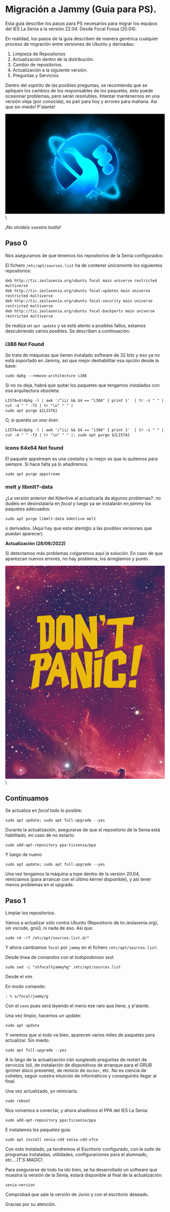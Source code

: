 # Migración a Jammy (Guia para PS).

Esta guia describe los pasos para PS necesarios para migrar los equipos del IES La Senia a la versión 22.04.
Desde Focal Fossa (20.04).

En realidad, los pasos de la guia describen de manera genérica cualquier proceso de migración entre versiones de
Ubuntu y derivadas:

1. Limpieza de Repositorios
2. Actualización dentro de la distribución.
3. Cambio de repositorios.
4. Actualización a la siguiente versión.
5. Preguntas y Servicios.

Dentro del *espíritu* de las posibles preguntas, se recomienda que se apliquen los cambios de los responsables de los paquetes, esto puede ocasionar problemas, pero serán resolubles.
Intentar mantenernos en una versión vieja  (por conocida), es pan para hoy y errores para mañana. Así que sin miedo! P'alante!

![Guide](imgs/guidetothegalaxy.jpg)\

*¡No olvidéis vuestra toalla!*

## Paso 0

Nos aseguramos de que tenemos los repositorios de la Senia configurados:

El fichero `/etc/apt/sources.list` ha de contener *únicamente* los siguientes repositorios:

```shell
deb http://tic.ieslasenia.org/ubuntu focal main universe restricted multiverse
deb http://tic.ieslasenia.org/ubuntu focal-updates main universe restricted multiverse
deb http://tic.ieslasenia.org/ubuntu focal-security main universe restricted multiverse
deb http://tic.ieslasenia.org/ubuntu focal-backports main universe restricted multiverse
```

Se realiza un `apt update` y se está atento a posibles fallos, estamos descubriendo varios posibles. Se describen a continuación:

### i386 Not Found

Se trata de máquinas que tienen instalado software de 32 bits y eso ya no está soportado en Jammy, así que mejor deshabilitar esa 
opción desde la base:

```shell
sudo dpkg --remove-architecture i386
```
Si no os deja, habrá que quitar los paquetes que tengamos instalados con esa arquitectura obsoleta:

```shell
LISTA=$(dpkg -l | awk '/^ii/ && $4 == "i386" { print }'  | tr -s " " | cut -d " " -f2 | tr "\n" " " )
sudo apt purge ${LISTA}
```

O, si queréis un *one-liner*:

```shell
LISTA=$(dpkg -l | awk '/^ii/ && $4 == "i386" { print }'  | tr -s " " | cut -d " " -f2 | tr "\n" " " ); sudo apt purge ${LISTA}
```

### icons 64x64 Not found

El paquete appstream es una *castaña* y lo mejor es que lo quitemos para siempre. Si hace falta ya lo añadiremos.

```shell
sudo apt purge appstream

```

### melt y libmlt?-data

¿La versión anterior del Kdenlive al actualizarla da algunos problemas?: no dudéis  en desinstalarla en *focal* y luego ya se instalarán en *jammy* los paquetes adecuados:


```shell
sudo apt purge libmlt-data kdenlive melt
```

o derivados. (Aquí hay que estar atent@s a las posibles versiones que puedan aparecer).


**Actualización  (28/06/2022)**

Si detectamos más problemas colgaremos aquí la solución. En caso de que aparezcan nuevos errores, no hay problema, los arreglamos y punto.

![Panic](imgs/panic.jpg)\


## Continuamos

Se actualiza en *focal* todo lo posible:

```shell
sudo apt update; sudo apt full-upgrade --yes
```

Durante la actualización, asegurarse de que el repositorio de la Senia está habilitado, en caso de no estarlo:

```
sudo add-apt-repository ppa:ticsenia/ppa
```

Y luego de nuevo

```shell
sudo apt update; sudo apt full-upgrade --yes
```

Una vez tengamos la máquina a tope dentro de la versión 20.04, reiniciamos (para arrancar con el último kernel disponible),
y así tener menos problemas en el upgrade.

## Paso 1

Limpiar los repositorios.

Vamos a actualizar sólo contra Ubuntu (Repositorio de tic.ieslasenia.org), sin vscode, gns3, ni nada de eso.
Así que:

```shell
sudo rm -rf /etc/apt/sources.list.d/*
```

Y ahora cambiamos `focal` por `jammy` en el fichero `/etc/apt/sources.list`:

Desde línea de comandos con el *todopoderoso sed*:

```shell
sudo sed -i "s%focal%jammy%g" /etc/apt/sources.list
```

Desde el vim

En modo comando:

```vim
: % s/focal/jammy/g 
```

Con el `nano` pues será leyendo el menú ese raro que tiene, y p'alante.


Una vez *limpio*, hacemos un update:

```shell
sudo apt update
```

Y veremos que si todo va bien, aparecen varios miles de paquetes para actualizar. Sin miedo.

```shell
sudo apt full-upgrade --yes
```

A lo largo de la actualización irán surgiendo preguntas de restart de servicios (sí), de instalación de dispositivos de arranque para el GRUB (primer disco presente), de reinicio de `docker`, etc.  No es ciencia de cohetes, seguir vuestra intuición de informáticos y conseguiréis llegar al final.


Una vez actualizado, yo reiniciaría.

```shell
sudo reboot
```

Nos volvemos a conectar, y ahora añadimos el PPA del IES La Senia:

```shell
sudo add-apt-repository ppa:ticsenia/ppa
```

E instalamos los paquetes guia:

```shell
sudo apt install senia-cdd senia-cdd-xfce
```

Con esto instalado, ya tendremos el Escritorio configurado, con la *suite* de programas instaladas, utilidades, configuraciones para el alumnado, etc....*IT'S MAGIC!*.

Para asegurarse de todo ha ido bien, se ha desarrollado un software que muestra la versión de la Senia, estará disponible al final de la actualización:

```shell
senia-version
```

Comprobad que sale la versión de Junio y con el escritorio deseado. 

Gracias por su atención.

